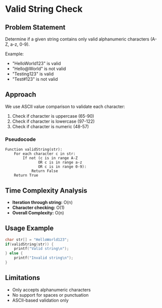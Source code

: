 # Valid String Check

## Problem Statement

Determine if a given string contains only valid alphanumeric characters (A-Z, a-z, 0-9).

Example:

- "HelloWorld123" is valid
- "Hello@World" is not valid
- "Testing123" is valid
- "Test#123" is not valid

## Approach

We use ASCII value comparison to validate each character:

1. Check if character is uppercase (65-90)
2. Check if character is lowercase (97-122)
3. Check if character is numeric (48-57)

### Pseudocode

```plaintext
Function validString(str):
    For each character c in str:
        If not (c is in range A-Z
               OR c is in range a-z
               OR c is in range 0-9):
            Return False
    Return True
```

## Time Complexity Analysis

- **Iteration through string:** O(n)
- **Character checking:** O(1)
- **Overall Complexity:** O(n)

## Usage Example

```c
char str[] = "HelloWorld123";
if(validString(str)) {
    printf("Valid string\n");
} else {
    printf("Invalid string\n");
}
```

## Limitations

- Only accepts alphanumeric characters
- No support for spaces or punctuation
- ASCII-based validation only

